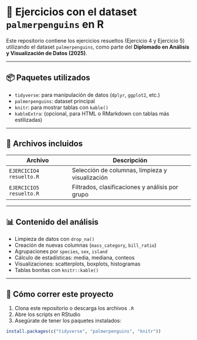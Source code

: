 # 🐧 Ejercicios con el dataset `palmerpenguins` en R

Este repositorio contiene los ejercicios resueltos (Ejercicio 4 y Ejercicio 5) utilizando el dataset `palmerpenguins`, como parte del **Diplomado en Análisis y Visualización de Datos (2025)**.

---

## 📦 Paquetes utilizados

- `tidyverse`: para manipulación de datos (`dplyr`, `ggplot2`, etc.)
- `palmerpenguins`: dataset principal
- `knitr`: para mostrar tablas con `kable()`
- `kableExtra`: (opcional, para HTML o RMarkdown con tablas más estilizadas)

---

## 📁 Archivos incluidos

| Archivo                    | Descripción                                      |
|---------------------------|--------------------------------------------------|
| `EJERCICIO4 resuelto.R`   | Selección de columnas, limpieza y visualización |
| `EJERCICIO5 resuelto.R`   | Filtrados, clasificaciones y análisis por grupo |

---

## 📊 Contenido del análisis

- Limpieza de datos con `drop_na()`
- Creación de nuevas columnas (`mass_category`, `bill_ratio`)
- Agrupaciones por `species`, `sex`, `island`
- Cálculo de estadísticas: media, mediana, conteos
- Visualizaciones: scatterplots, boxplots, histogramas
- Tablas bonitas con `knitr::kable()`

---

## 🚀 Cómo correr este proyecto

1. Clona este repositorio o descarga los archivos `.R`
2. Abre los scripts en RStudio
3. Asegúrate de tener los paquetes instalados:

```r
install.packages(c("tidyverse", "palmerpenguins", "knitr"))




